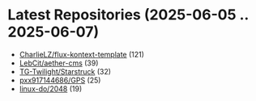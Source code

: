 # Latest Repositories (2025-06-05 .. 2025-06-07)

- [CharlieLZ/flux-kontext-template](https://github.com/CharlieLZ/flux-kontext-template) (121)
- [LebCit/aether-cms](https://github.com/LebCit/aether-cms) (39)
- [TG-Twilight/Starstruck](https://github.com/TG-Twilight/Starstruck) (32)
- [pxx917144686/GPS](https://github.com/pxx917144686/GPS) (25)
- [linux-do/2048](https://github.com/linux-do/2048) (19)
